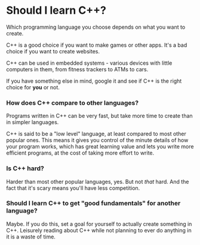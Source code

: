 # Should I learn C++?

Which programming language you choose depends on what you want to create.

C++ is a good choice if you want to make games or other apps. It's a bad choice if you want to create websites.

C++ can be used in embedded systems - various devices with little computers in them, from fitness trackers to ATMs to cars.

If you have something else in mind, google it and see if C++ is the right choice for **you** or not.

### How does C++ compare to other languages?

Programs written in C++ can be very fast, but take more time to create than in simpler languages.

C++ is said to be a "low level" language, at least compared to most other popular ones. This means it gives you control of the minute details of how your program works, which has great learning value and lets you write more efficient programs, at the cost of taking more effort to write.

### Is C++ hard?

Harder than most other popular languages, yes. But not *that* hard. And the fact that it's scary means you'll have less competition.

### Should I learn C++ to get "good fundamentals" for another language?

Maybe. If you do this, set a goal for yourself to actually create something in C++. Leisurely reading about C++ while not planning to ever do anything in it is a waste of time.
